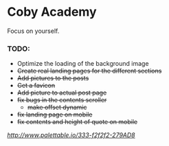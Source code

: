 # Coby Academy
Focus on yourself.

### TODO:

- Optimize the loading of the background image
- ~~Create real landing pages for the different sections~~
- ~~Add pictures to the posts~~
- ~~Get a favicon~~
- ~~Add picture to actual post page~~
- ~~fix bugs in the contents scroller~~
  - ~~make offset dynamic~~
- ~~fix landing page on mobile~~
- ~~fix contents and height of quote on mobile~~

*http://www.palettable.io/333-f2f2f2-279AD8*
